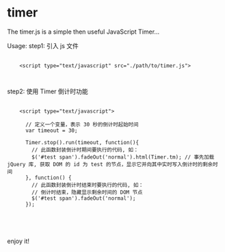# timer
The timer.js is a simple then useful JavaScript Timer...

Usage:
step1: 引入 js 文件
<pre>
  <code>
    &lt;script type="text/javascript" src="./path/to/timer.js"></script>
  </code>
</pre>

step2: 使用 Timer 倒计时功能
<pre>
  <code>
    &lt;script type="text/javascript">
    
      // 定义一个变量，表示 30 秒的倒计时起始时间
      var timeout = 30;
    
      Timer.stop().run(timeout, function(){
        // 此函数封装倒计时期间要执行的代码, 如：
        $('#test span').fadeOut('normal').html(Timer.tm); // 事先加载 jQuery 库, 获取 DOM 的 id 为 test 的节点，显示它并向其中实时写入倒计时的剩余时间
      }, function() {
        // 此函数封装倒计时结束时要执行的代码, 如：
        // 倒计时结束，隐藏显示剩余时间的 DOM 节点
        $('#test span').fadeOut('normal');
      });
    
    </script>
  </code>
</pre>

enjoy it!

